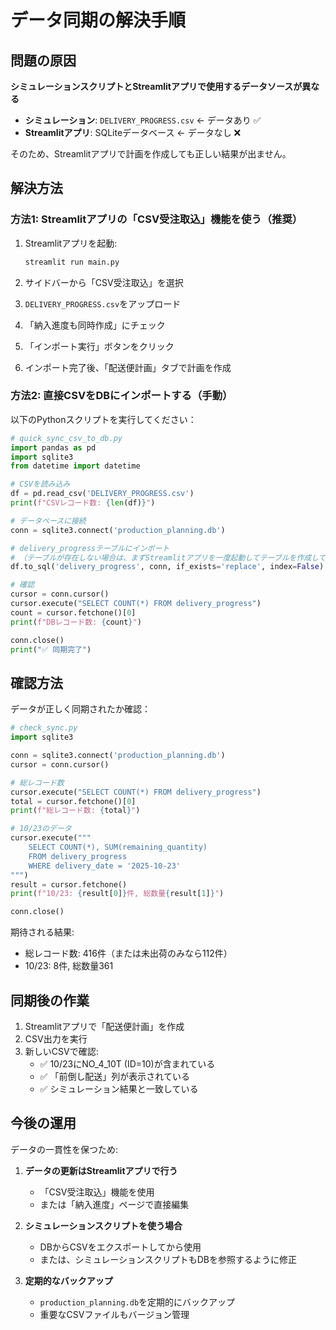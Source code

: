 # データ同期の解決手順

## 問題の原因

**シミュレーションスクリプトとStreamlitアプリで使用するデータソースが異なる**

- **シミュレーション**: `DELIVERY_PROGRESS.csv` ← データあり ✅
- **Streamlitアプリ**: SQLiteデータベース ← データなし ❌

そのため、Streamlitアプリで計画を作成しても正しい結果が出ません。

## 解決方法

### 方法1: Streamlitアプリの「CSV受注取込」機能を使う（推奨）

1. Streamlitアプリを起動:
   ```bash
   streamlit run main.py
   ```

2. サイドバーから「CSV受注取込」を選択

3. `DELIVERY_PROGRESS.csv`をアップロード

4. 「納入進度も同時作成」にチェック

5. 「インポート実行」ボタンをクリック

6. インポート完了後、「配送便計画」タブで計画を作成

### 方法2: 直接CSVをDBにインポートする（手動）

以下のPythonスクリプトを実行してください：

```python
# quick_sync_csv_to_db.py
import pandas as pd
import sqlite3
from datetime import datetime

# CSVを読み込み
df = pd.read_csv('DELIVERY_PROGRESS.csv')
print(f"CSVレコード数: {len(df)}")

# データベースに接続
conn = sqlite3.connect('production_planning.db')

# delivery_progressテーブルにインポート
# （テーブルが存在しない場合は、まずStreamlitアプリを一度起動してテーブルを作成してください）
df.to_sql('delivery_progress', conn, if_exists='replace', index=False)

# 確認
cursor = conn.cursor()
cursor.execute("SELECT COUNT(*) FROM delivery_progress")
count = cursor.fetchone()[0]
print(f"DBレコード数: {count}")

conn.close()
print("✅ 同期完了")
```

## 確認方法

データが正しく同期されたか確認：

```python
# check_sync.py
import sqlite3

conn = sqlite3.connect('production_planning.db')
cursor = conn.cursor()

# 総レコード数
cursor.execute("SELECT COUNT(*) FROM delivery_progress")
total = cursor.fetchone()[0]
print(f"総レコード数: {total}")

# 10/23のデータ
cursor.execute("""
    SELECT COUNT(*), SUM(remaining_quantity)
    FROM delivery_progress
    WHERE delivery_date = '2025-10-23'
""")
result = cursor.fetchone()
print(f"10/23: {result[0]}件, 総数量{result[1]}")

conn.close()
```

期待される結果:
- 総レコード数: 416件（または未出荷のみなら112件）
- 10/23: 8件, 総数量361

## 同期後の作業

1. Streamlitアプリで「配送便計画」を作成
2. CSV出力を実行
3. 新しいCSVで確認:
   - ✅ 10/23にNO_4_10T (ID=10)が含まれている
   - ✅ 「前倒し配送」列が表示されている
   - ✅ シミュレーション結果と一致している

## 今後の運用

データの一貫性を保つため:

1. **データの更新はStreamlitアプリで行う**
   - 「CSV受注取込」機能を使用
   - または「納入進度」ページで直接編集

2. **シミュレーションスクリプトを使う場合**
   - DBからCSVをエクスポートしてから使用
   - または、シミュレーションスクリプトもDBを参照するように修正

3. **定期的なバックアップ**
   - `production_planning.db`を定期的にバックアップ
   - 重要なCSVファイルもバージョン管理
